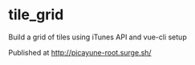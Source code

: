 # tile_grid
Build a grid of tiles using iTunes API and vue-cli setup

Published at http://picayune-root.surge.sh/


